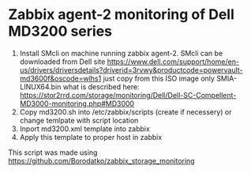 
# Zabbix agent-2 monitoring of Dell MD3200 series

1. Install SMcli on machine running zabbix agent-2. SMcli can be downloaded from Dell site https://www.dell.com/support/home/en-us/drivers/driversdetails?driverid=3rvwy&productcode=powervault-md3600f&oscode=wlhs1 just copy from this ISO image only SMIA-LINUX64.bin what is described here: https://stor2rrd.com/storage/monitoring/Dell/Dell-SC-Compellent-MD3000-monitoring.php#MD3000
2. Copy md3200.sh into /etc/zabbix/scripts (create if necessery) or change temlpate with script location
3. Inport md3200.xml template into zabbix
4. Apply this template to proper host in zabbix

This script was made using https://github.com/Borodatko/zabbix_storage_monitoring 
